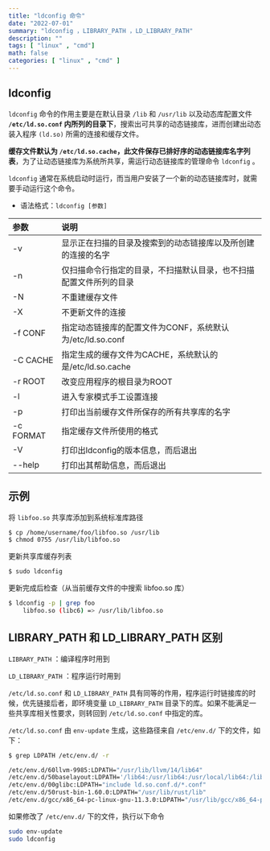 ```yaml
---
title: "ldconfig 命令"
date: "2022-07-01"
summary: "ldconfig ，LIBRARY_PATH ，LD_LIBRARY_PATH"
description: ""
tags: [ "linux" , "cmd"]
math: false
categories: [ "linux" , "cmd" ]
---
```


## ldconfig

`ldconfig` 命令的作用主要是在默认目录 `/lib` 和 `/usr/lib` 以及动态库配置文件 **`/etc/ld.so.conf` 内所列的目录下**，搜索出可共享的动态链接库，进而创建出动态装入程序 `(ld.so)` 所需的连接和缓存文件。

**缓存文件默认为 `/etc/ld.so.cache`，此文件保存已排好序的动态链接库名字列表**，为了让动态链接库为系统所共享，需运行动态链接库的管理命令 `ldconfig` 。

`ldconfig` 通常在系统启动时运行，而当用户安装了一个新的动态链接库时，就需要手动运行这个命令。

- 语法格式：`ldconfig [参数]`

| 参数 | 说明 |
|:--|:--|
|-v		|显示正在扫描的目录及搜索到的动态链接库以及所创建的连接的名字|
|-n		|仅扫描命令行指定的目录，不扫描默认目录，也不扫描配置文件所列的目录|
|-N		|不重建缓存文件|
|-X		|不更新文件的连接|
|-f CONF|指定动态链接库的配置文件为CONF，系统默认为/etc/ld.so.conf|
|-C CACHE|指定生成的缓存文件为CACHE，系统默认的是/etc/ld.so.cache|
|-r ROOT|改变应用程序的根目录为ROOT|
|-l|进入专家模式手工设置连接|
|-p|打印出当前缓存文件所保存的所有共享库的名字|
|-c FORMAT|指定缓存文件所使用的格式|
|-V|打印出ldconfig的版本信息，而后退出|
|--help|打印出其帮助信息，而后退出|


## 示例


将 `libfoo.so` 共享库添加到系统标准库路径

```bash
$ cp /home/username/foo/libfoo.so /usr/lib
$ chmod 0755 /usr/lib/libfoo.so
```

更新共享库缓存列表
```bash
$ sudo ldconfig
```

更新完成后检查（从当前缓存文件的中搜索 libfoo.so 库）
```bash
$ ldconfig -p | grep foo
    libfoo.so (libc6) => /usr/lib/libfoo.so
```


## LIBRARY_PATH 和 LD_LIBRARY_PATH 区别

`LIBRARY_PATH` ：编译程序时用到

`LD_LIBRARY_PATH` ：程序运行时用到

`/etc/ld.so.conf` 和 `LD_LIBRARY_PATH` 具有同等的作用，程序运行时链接库的时候，优先链接后者，即环境变量 `LD_LIBRARY_PATH` 目录下的库。如果不能满足一些共享库相关性要求，则转回到 `/etc/ld.so.conf` 中指定的库。

`/etc/ld.so.conf` 由 `env-update` 生成，这些路径来自 `/etc/env.d/` 下的文件，如下：

```bash
$ grep LDPATH /etc/env.d/ -r

/etc/env.d/60llvm-9985:LDPATH="/usr/lib/llvm/14/lib64"
/etc/env.d/50baselayout:LDPATH='/lib64:/usr/lib64:/usr/local/lib64:/lib:/usr/lib:/usr/local/lib'
/etc/env.d/00glibc:LDPATH="include ld.so.conf.d/*.conf"
/etc/env.d/50rust-bin-1.60.0:LDPATH="/usr/lib/rust/lib"
/etc/env.d/gcc/x86_64-pc-linux-gnu-11.3.0:LDPATH="/usr/lib/gcc/x86_64-pc-linux-gnu/11.3.0:/usr/lib/gcc/x86_64-pc-linux-gnu/11.3.0/32"
```

如果修改了 `/etc/env.d/` 下的文件，执行以下命令

```bash
sudo env-update
sudo ldconfig
```
